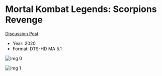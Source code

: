 # Mortal Kombat Legends: Scorpions Revenge

[Discussion Post](https://www.avsforum.com/threads/bass-eq-for-filtered-movies.2995212/post-59510466)

* Year: 2020
* Format: DTS-HD MA 5.1

![img 0](https://i.imgur.com/1D73S5p.jpg)

![img 1](https://i.imgur.com/8pYQpJH.png)

